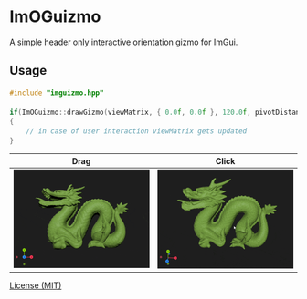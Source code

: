# ImOGuizmo
A simple header only interactive orientation gizmo for ImGui. 

## Usage
```c++
#include "imguizmo.hpp"

if(ImOGuizmo::drawGizmo(viewMatrix, { 0.0f, 0.0f }, 120.0f, pivotDistance, false))
{
	// in case of user interaction viewMatrix gets updated
}
```
Drag|Click
:-:|:-:
![drag_example](images/drag.gif)  |  ![click_example](images/click.gif)

[License (MIT)](https://github.com/fknfilewalker/imoguizmo/blob/main/LICENSE)